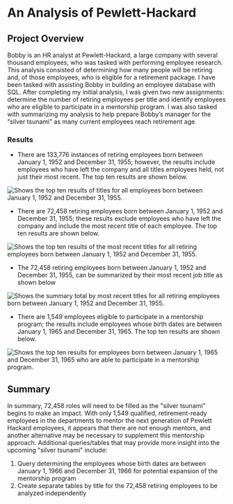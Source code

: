 # An Analysis of Pewlett-Hackard

## Project Overview
Bobby is an HR analyst at Pewlett-Hackard, a large company with several thousand employees, who was tasked with performing employee research. This analysis consisted of determining how many people will be retiring and, of those employees, who is eligible for a retirement package. I have been tasked with assisting Bobby in building an employee database with SQL.
 After completing my initial analysis, I was given two new assignments: determine the number of retiring employees per title and identify employees who are eligible to participate in a mentorship program. I was also tasked with summarizing my analysis to help prepare Bobby’s manager for the “silver tsunami” as many current employees reach retirement age.

### Results
-	There are 133,776 instances of retiring employees born between January 1, 1952 and December 31, 1955; however, the results include employees who have left the company and all titles employees held, not just their most recent. The top ten results are shown below.
 
<picture>
 <source media="(prefers-color-scheme: light)" srcset="https://github.com/ODaniels852/Pewlett-Hackard-Analysis/raw/main/Analysis/retirement_titles.png">
<img alt=" Shows the top ten results of titles for all employees born between January 1, 1952 and December 31, 1955."/>

</picture>

-	There are 72,458 retiring employees born between January 1, 1952 and December 31, 1955; these results exclude employees who have left the company and include the most recent title of each employee. The top ten results are shown below.
 
<picture>
 <source media="(prefers-color-scheme: light)" srcset="https://github.com/ODaniels852/Pewlett-Hackard-Analysis/raw/main/Analysis/unique_titles.png">
<img alt=" Shows the top ten results of the most recent titles for all retiring employees born between January 1, 1952 and December 31, 1955."/>

</picture>
 

-	The 72,458 retiring employees born between January 1, 1952 and December 31, 1955, can be summarized by their most recent job title as shown below
 
<picture>
 <source media="(prefers-color-scheme: light)" srcset="https://github.com/ODaniels852/Pewlett-Hackard-Analysis/raw/main/Analysis/retiring_titles.png">
<img alt=" Shows the summary total by most recent titles for all retiring employees born between January 1, 1952 and December 31, 1955."/>

</picture>
 

-	There are 1,549 employees eligible to participate in a mentorship program; the results include employees whose birth dates are between January 1, 1965 and December 31, 1965. The top ten results are shown below.
 
<picture>
 <source media="(prefers-color-scheme: light)" srcset="https://github.com/ODaniels852/Pewlett-Hackard-Analysis/raw/main/Analysis/mentorship_eligibilty.png">
<img alt=" Shows the top ten results for employees born between January 1, 1965 and December 31, 1965 who are able to participate in a mentorship program."/>

</picture>



##  Summary
In summary, 72,458 roles will need to be filled as the "silver tsunami" begins to make an impact. With only 1,549 qualified, retirement-ready employees in the departments to mentor the next generation of Pewlett Hackard employees, it appears that there are not enough mentors, and another alternative may be necessary to supplement this mentorship approach.
Additional queries/tables that may provide more insight into the upcoming "silver tsunami" include:
1)	Query determining the employees whose birth dates are between January 1, 1966 and December 31, 1966 for potential expansion of the mentorship program
2)	Create separate tables by title for the 72,458 retiring employees to be analyzed independently
